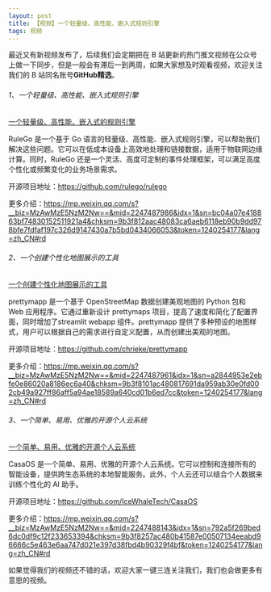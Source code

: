 ```yaml
---
layout: post
title: 【视频】一个轻量级、高性能、嵌入式规则引擎
tags: 视频
---
```


最近又有新视频发布了，后续我们会定期把在 B 站更新的热门推文视频在公众号上做一下同步，但是一般会有滞后一到两周，如果大家想及时观看视频，欢迎关注我们的 B 站同名账号**GitHub精选**。

######  1、一个轻量级、高性能、嵌入式规则引擎

[一个轻量级、高性能、嵌入式的规则引擎](https://www.bilibili.com/video/BV1pt421u7Ud/)

RuleGo 是一个基于 Go 语言的轻量级、高性能、嵌入式规则引擎，可以帮助我们解决这些问题。它可以在低成本设备上高效地处理和链接数据，适用于物联网边缘计算。同时，RuleGo 还是一个灵活、高度可定制的事件处理框架，可以满足高度个性化或频繁变化的业务场景需求。

开源项目地址：https://github.com/rulego/rulego

更多介绍：https://mp.weixin.qq.com/s?__biz=MzAwMzE5NzM2Nw==&mid=2247487986&idx=1&sn=bc04a07e418863bf74830152511921a4&chksm=9b3f812aac48083ca6aeb6118eb90b9dd978bfe7fdfaf197c326d9147430a7b5bd0434066053&token=1240254177&lang=zh_CN#rd

###### 2、一个创建个性化地图展示的工具

[一个创建个性化地图展示的工具](https://www.bilibili.com/video/BV1Ft421g7Eq/)

prettymapp 是一个基于 OpenStreetMap 数据创建美观地图的 Python 包和 Web 应用程序。它通过重新设计 prettymaps 项目，提高了速度和简化了配置界面，同时增加了streamlit webapp 组件。prettymapp 提供了多种预设的地图样式，用户可以根据自己的需求进行自定义配置，从而创建出美观的地图。

开源项目地址：https://github.com/chrieke/prettymapp

更多介绍：https://mp.weixin.qq.com/s?__biz=MzAwMzE5NzM2Nw==&mid=2247487961&idx=1&sn=a2844953e2ebfe0e86020a8186ec6a40&chksm=9b3f8101ac480817691da959ab30e0fd002cb49a927ff86aff5a94ae18589a640cd01b6ed7cc&token=1240254177&lang=zh_CN#rd

###### 3、一个简单、易用、优雅的开源个人云系统

[一个简单、易用、优雅的开源个人云系统](https://www.bilibili.com/video/BV1VT42197cA/)

CasaOS 是一个简单、易用、优雅的开源个人云系统。它可以控制和连接所有的智能设备，提供跨生态系统的本地智能服务。此外，个人云还可以结合个人数据来训练个性化的 AI 助手。

开源项目地址：https://github.com/IceWhaleTech/CasaOS

更多介绍：https://mp.weixin.qq.com/s?__biz=MzAwMzE5NzM2Nw==&mid=2247488143&idx=1&sn=792a5f269bed6dc0df9c12f233653394&chksm=9b3f8257ac480b41587e00507134eeabd96666c5e463e6aa747d021e397d38fbd4b90329f4bf&token=1240254177&lang=zh_CN#rd

如果觉得我们的视频还不错的话，欢迎大家一键三连关注我们，我们也会做更多有意思的视频。
